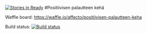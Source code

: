 [![Stories in Ready](https://badge.waffle.io/affecto/positiivisen-palautteen-keha.png?label=ready&title=Ready)](https://waffle.io/affecto/positiivisen-palautteen-keha)
#Positiivisen palautteen kehä

Waffle board: https://waffle.io/affecto/positiivisen-palautteen-keha

Build status: [![Build status](https://ci.appveyor.com/api/projects/status/e3w1cp7oq7s0b30f?svg=true)](https://ci.appveyor.com/project/affecto/positiivisen-palautteen-keha)
